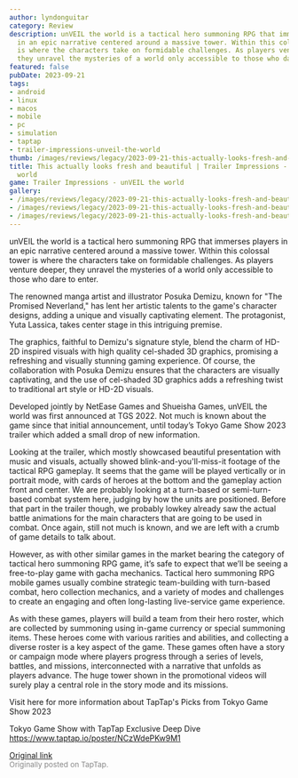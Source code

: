 ```yaml
---
author: lyndonguitar
category: Review
description: unVEIL the world is a tactical hero summoning RPG that immerses players
  in an epic narrative centered around a massive tower. Within this colossal tower
  is where the characters take on formidable challenges. As players venture deeper,
  they unravel the mysteries of a world only accessible to those who dare to enter.
featured: false
pubDate: 2023-09-21
tags:
- android
- linux
- macos
- mobile
- pc
- simulation
- taptap
- trailer-impressions-unveil-the-world
thumb: /images/reviews/legacy/2023-09-21-this-actually-looks-fresh-and-beautiful--trailer-impressions---unveil-the-world-0.avif
title: This actually looks fresh and beautiful | Trailer Impressions - unVEIL the
  world
game: Trailer Impressions - unVEIL the world
gallery:
- /images/reviews/legacy/2023-09-21-this-actually-looks-fresh-and-beautiful--trailer-impressions---unveil-the-world-0.avif
- /images/reviews/legacy/2023-09-21-this-actually-looks-fresh-and-beautiful--trailer-impressions---unveil-the-world-1.avif
- /images/reviews/legacy/2023-09-21-this-actually-looks-fresh-and-beautiful--trailer-impressions---unveil-the-world-2.avif
---
```

unVEIL the world is a tactical hero summoning RPG that immerses players in an epic narrative centered around a massive tower. Within this colossal tower is where the characters take on formidable challenges. As players venture deeper, they unravel the mysteries of a world only accessible to those who dare to enter.

The renowned manga artist and illustrator Posuka Demizu, known for "The Promised Neverland," has lent her artistic talents to the game's character designs, adding a unique and visually captivating element. The protagonist, Yuta Lassica, takes center stage in this intriguing premise.

The graphics, faithful to Demizu's signature style, blend the charm of HD-2D inspired visuals with high quality cel-shaded 3D graphics, promising a refreshing and visually stunning gaming experience. Of course, the collaboration with Posuka Demizu ensures that the characters are visually captivating, and the use of cel-shaded 3D graphics adds a refreshing twist to traditional art style or HD-2D visuals.

Developed jointly by NetEase Games and Shueisha Games, unVEIL the world was first announced at TGS 2022. Not much is known about the game since that initial announcement, until today’s Tokyo Game Show 2023 trailer which added a small drop of new information.

Looking at the trailer, which mostly showcased beautiful presentation with music and visuals, actually showed blink-and-you'll-miss-it footage of the tactical RPG gameplay. It seems that the game will be played vertically or in portrait mode, with cards of heroes at the bottom and the gameplay action front and center. We are probably looking at a turn-based or semi-turn-based combat system here, judging by how the units are positioned. Before that part in the trailer though, we probably lowkey already saw the actual battle animations for the main characters that are going to be used in combat. Once again, still not much is known, and we are left with a crumb of game details to talk about.

However, as with other similar games in the market bearing the category of tactical hero summoning RPG game, it’s safe to expect that we’ll be seeing a free-to-play game with gacha mechanics. Tactical hero summoning RPG mobile games usually combine strategic team-building with turn-based combat, hero collection mechanics, and a variety of modes and challenges to create an engaging and often long-lasting live-service game experience.

As with these games, players will build a team from their hero roster, which are collected by summoning using in-game currency or special summoning items. These heroes come with various rarities and abilities, and collecting a diverse roster is a key aspect of the game. These games often have a story or campaign mode where players progress through a series of levels, battles, and missions, interconnected with a narrative that unfolds as players advance. The huge tower shown in the promotional videos will surely play a central role in the story mode and its missions.

Visit here for more information about TapTap's Picks from Tokyo Game Show 2023

Tokyo Game Show with TapTap Exclusive Deep Dive
https://www.taptap.io/poster/NCzWdePKw9M1

[Original link](https://www.taptap.io/post/6326113)<br><span style="font-size: 0.95em; color: #888;">Originally posted on TapTap.</span>